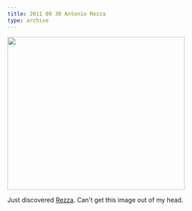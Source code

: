 ```yaml
---
title: 2011 09 30 Antonio Rezza
type: archive
---
```


<p><a href="http://ablersite.files.wordpress.com/2011/09/antonio_rezza.jpg"><img class="alignnone size-full wp-image-3632" title="antonio_rezza" src="{{ site.baseurl }}/uploads/antonio_rezza.jpg" alt="" width="400" height="347" /></a></p>
<p>Just discovered <a href="http://www.rezzamastrella.com/newsito/bozza/index2.html">Rezza</a>. Can't get this image out of my head.</p>
